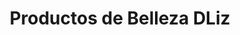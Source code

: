 ---
title: "Productos de Belleza DLiz"
url: /toluca-de-lerdo/productos-de-belleza-dliz/
shop: cosméticos
---